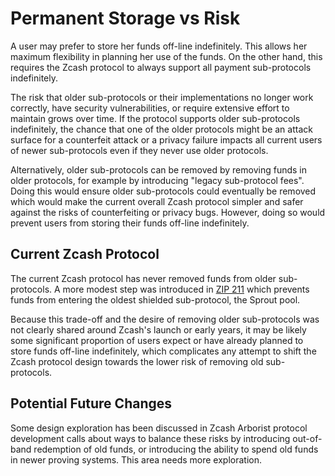 # Permanent Storage vs Risk

A user may prefer to store her funds off-line indefinitely. This allows her maximum flexibility in planning her use of the funds. On the other hand, this requires the Zcash protocol to always support all payment sub-protocols indefinitely.

The risk that older sub-protocols or their implementations no longer work correctly, have security vulnerabilities, or require extensive effort to maintain grows over time. If the protocol supports older sub-protocols indefinitely, the chance that one of the older protocols might be an attack surface for a counterfeit attack or a privacy failure impacts all current users of newer sub-protocols even if they never use older protocols.

Alternatively, older sub-protocols can be removed by removing funds in older protocols, for example by introducing "legacy sub-protocol fees". Doing this would ensure older sub-protocols could eventually be removed which would make the current overall Zcash protocol simpler and safer against the risks of counterfeiting or privacy bugs. However, doing so would prevent users from storing their funds off-line indefinitely.

## Current Zcash Protocol

The current Zcash protocol has never removed funds from older sub-protocols. A more modest step was introduced in [ZIP 211](https://zips.z.cash/zip-0209) which prevents funds from entering the oldest shielded sub-protocol, the Sprout pool.

Because this trade-off and the desire of removing older sub-protocols was not clearly shared around Zcash's launch or early years, it may be likely some significant proportion of users expect or have already planned to store funds off-line indefinitely, which complicates any attempt to shift the Zcash protocol design towards the lower risk of removing old sub-protocols.

## Potential Future Changes

Some design exploration has been discussed in Zcash Arborist protocol development calls about ways to balance these risks by introducing out-of-band redemption of old funds, or introducing the ability to spend old funds in newer proving systems. This area needs more exploration.

